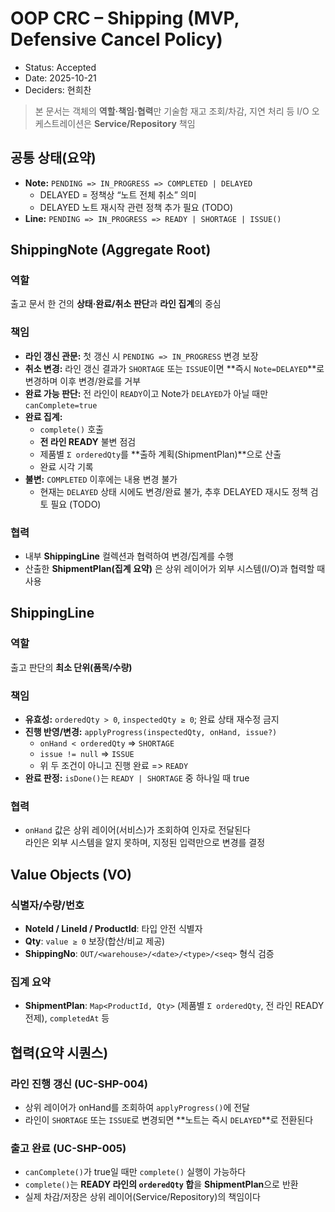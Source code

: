 # OOP CRC – Shipping (MVP, Defensive Cancel Policy)

- Status: Accepted
- Date: 2025-10-21
- Deciders: 현희찬

> 본 문서는 객체의 **역할·책임·협력**만 기술함
> 재고 조회/차감, 지연 처리 등 I/O 오케스트레이션은 **Service/Repository** 책임

## 공통 상태(요약)

- **Note:** `PENDING => IN_PROGRESS => COMPLETED | DELAYED`
    - DELAYED = 정책상 “노트 전체 취소” 의미
    - DELAYED 노트 재시작 관련 정책 추가 필요 (TODO)
- **Line:** `PENDING => IN_PROGRESS => READY | SHORTAGE | ISSUE()`

## ShippingNote (Aggregate Root)

### 역할

출고 문서 한 건의 **상태·완료/취소 판단**과 **라인 집계**의 중심

### 책임

- **라인 갱신 관문:** 첫 갱신 시 `PENDING => IN_PROGRESS` 변경 보장
- **취소 변경:** 라인 갱신 결과가 `SHORTAGE` 또는 `ISSUE`이면 **즉시 `Note=DELAYED`**로 변경하며 이후 변경/완료를 거부
- **완료 가능 판단:** 전 라인이 `READY`이고 Note가 `DELAYED`가 아닐 때만 `canComplete=true`
- **완료 집계:**
    - `complete()` 호출
    - **전 라인 READY** 불변 점검
    - 제품별 `Σ orderedQty`를 **출하 계획(ShipmentPlan)**으로 산출
    - 완료 시각 기록
- **불변:** `COMPLETED` 이후에는 내용 변경 불가
    - 현재는 `DELAYED` 상태 시에도 변경/완료 불가, 추후 DELAYED 재시도 정책 검토 필요 (TODO)

### 협력

- 내부 **ShippingLine** 컬렉션과 협력하여 변경/집계를 수행
- 산출한 **ShipmentPlan(집계 요약)** 은 상위 레이어가 외부 시스템(I/O)과 협력할 때 사용


## ShippingLine

### 역할

출고 판단의 **최소 단위(품목/수량)**

### 책임

- **유효성:** `orderedQty > 0`, `inspectedQty ≥ 0`; 완료 상태 재수정 금지
- **진행 반영/변경:** `applyProgress(inspectedQty, onHand, issue?)`
    - `onHand < orderedQty` => `SHORTAGE`
    - `issue != null` => `ISSUE`
    - 위 두 조건이 아니고 진행 완료 => `READY`
- **완료 판정:** `isDone()`는 `READY | SHORTAGE` 중 하나일 때 true

### 협력

- `onHand` 값은 상위 레이어(서비스)가 조회하여 인자로 전달된다  
  라인은 외부 시스템을 알지 못하며, 지정된 입력만으로 변경를 결정

## Value Objects (VO)

### 식별자/수량/번호

- **NoteId / LineId / ProductId**: 타입 안전 식별자
- **Qty**: `value ≥ 0` 보장(합산/비교 제공)
- **ShippingNo**: `OUT/<warehouse>/<date>/<type>/<seq>` 형식 검증

### 집계 요약

- **ShipmentPlan**: `Map<ProductId, Qty>` (제품별 `Σ orderedQty`, 전 라인 READY 전제), `completedAt` 등

## 협력(요약 시퀀스)

### 라인 진행 갱신 (UC-SHP-004)

- 상위 레이어가 onHand를 조회하여 `applyProgress()`에 전달
- 라인이 `SHORTAGE` 또는 `ISSUE`로 변경되면 **노트는 즉시 `DELAYED`**로 전환된다

### 출고 완료 (UC-SHP-005)

- `canComplete()`가 true일 때만 `complete()` 실행이 가능하다
- `complete()`는 **READY 라인의 `orderedQty` 합**을 **ShipmentPlan**으로 반환
- 실제 차감/저장은 상위 레이어(Service/Repository)의 책임이다

